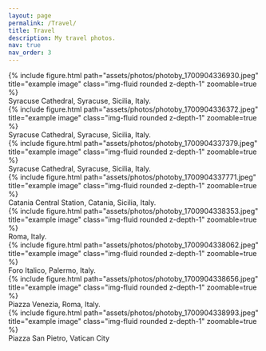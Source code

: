 ```yaml
---
layout: page
permalink: /Travel/
title: Travel
description: My travel photos.
nav: true
nav_order: 3
---
```


<div class="row">
    <div class="col-sm mt-3 mt-md-0">
        {% include figure.html path="assets/photos/photoby_1700904336930.jpeg" title="example image" class="img-fluid rounded z-depth-1" zoomable=true %}
        <div class="caption">
            Syracuse Cathedral, Syracuse, Sicilia, Italy.
        </div>
    </div>
     <div class="col-sm mt-3 mt-md-0">
        {% include figure.html path="assets/photos/photoby_1700904336372.jpeg" title="example image" class="img-fluid rounded z-depth-1" zoomable=true %}
        <div class="caption">
            Syracuse Cathedral, Syracuse, Sicilia, Italy.
        </div>
    </div>
</div>


<div class="row">
    <div class="col-sm mt-3 mt-md-0">
        {% include figure.html path="assets/photos/photoby_1700904337379.jpeg" title="example image" class="img-fluid rounded z-depth-1" zoomable=true %}
        <div class="caption">
            Syracuse Cathedral, Syracuse, Sicilia, Italy.
        </div>
    </div>
     <div class="col-sm mt-3 mt-md-0">
        {% include figure.html path="assets/photos/photoby_1700904337771.jpeg" title="example image" class="img-fluid rounded z-depth-1" zoomable=true %}
        <div class="caption">
            Catania Central Station, Catania, Sicilia, Italy.
        </div>
    </div>
</div>

<div class="row">
    <div class="col-sm mt-3 mt-md-0">
        {% include figure.html path="assets/photos/photoby_1700904338353.jpeg" title="example image" class="img-fluid rounded z-depth-1" zoomable=true %}
        <div class="caption">
            Roma, Italy.
        </div>
    </div>
     <div class="col-sm mt-3 mt-md-0">
        {% include figure.html path="assets/photos/photoby_1700904338062.jpeg" title="example image" class="img-fluid rounded z-depth-1" zoomable=true %}
        <div class="caption">
            Foro Italico, Palermo, Italy.
        </div>
    </div>
</div>


<div class="row">
    <div class="col-sm mt-3 mt-md-0">
        {% include figure.html path="assets/photos/photoby_1700904338656.jpeg" title="example image" class="img-fluid rounded z-depth-1" zoomable=true %}
        <div class="caption">
            Piazza Venezia, Roma, Italy.
        </div>
    </div>
     <div class="col-sm mt-3 mt-md-0">
        {% include figure.html path="assets/photos/photoby_1700904338993.jpeg" title="example image" class="img-fluid rounded z-depth-1" zoomable=true %}
        <div class="caption">
            Piazza San Pietro, Vatican City
        </div>
    </div>
</div>
